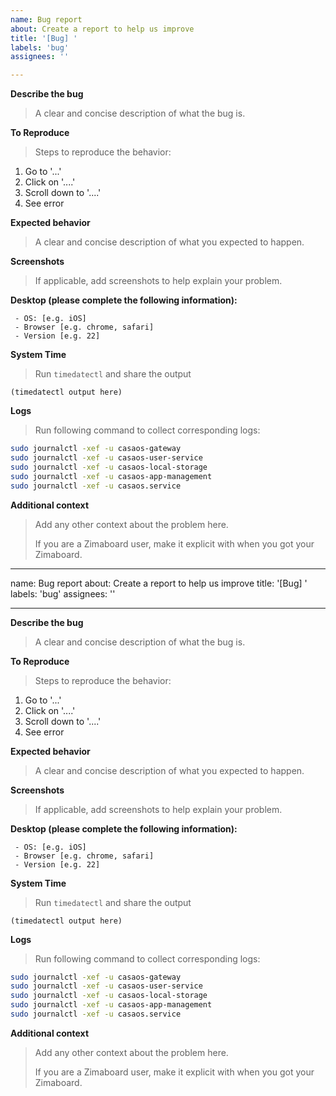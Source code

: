 ```yaml
---
name: Bug report
about: Create a report to help us improve
title: '[Bug] '
labels: 'bug'
assignees: ''

---
```


**Describe the bug**

> A clear and concise description of what the bug is.

**To Reproduce**

> Steps to reproduce the behavior:

1. Go to '...'
2. Click on '....'
3. Scroll down to '....'
4. See error

**Expected behavior**

> A clear and concise description of what you expected to happen.

**Screenshots**

> If applicable, add screenshots to help explain your problem.

**Desktop (please complete the following information):**

```
 - OS: [e.g. iOS]
 - Browser [e.g. chrome, safari]
 - Version [e.g. 22]
```

**System Time**

> Run `timedatectl` and share the output

```
(timedatectl output here)
```

**Logs**

> Run following command to collect corresponding logs:

```bash
sudo journalctl -xef -u casaos-gateway
sudo journalctl -xef -u casaos-user-service
sudo journalctl -xef -u casaos-local-storage
sudo journalctl -xef -u casaos-app-management
sudo journalctl -xef -u casaos.service
```


**Additional context**

> Add any other context about the problem here.
> 
> If you are a Zimaboard user, make it explicit with when you got your Zimaboard.

---
name: Bug report
about: Create a report to help us improve
title: '[Bug] '
labels: 'bug'
assignees: ''

---

**Describe the bug**

> A clear and concise description of what the bug is.

**To Reproduce**

> Steps to reproduce the behavior:

1. Go to '...'
2. Click on '....'
3. Scroll down to '....'
4. See error

**Expected behavior**

> A clear and concise description of what you expected to happen.

**Screenshots**

> If applicable, add screenshots to help explain your problem.

**Desktop (please complete the following information):**

```
 - OS: [e.g. iOS]
 - Browser [e.g. chrome, safari]
 - Version [e.g. 22]
```

**System Time**

> Run `timedatectl` and share the output

```
(timedatectl output here)
```

**Logs**

> Run following command to collect corresponding logs:

```bash
sudo journalctl -xef -u casaos-gateway
sudo journalctl -xef -u casaos-user-service
sudo journalctl -xef -u casaos-local-storage
sudo journalctl -xef -u casaos-app-management
sudo journalctl -xef -u casaos.service
```


**Additional context**

> Add any other context about the problem here.
> 
> If you are a Zimaboard user, make it explicit with when you got your Zimaboard.
